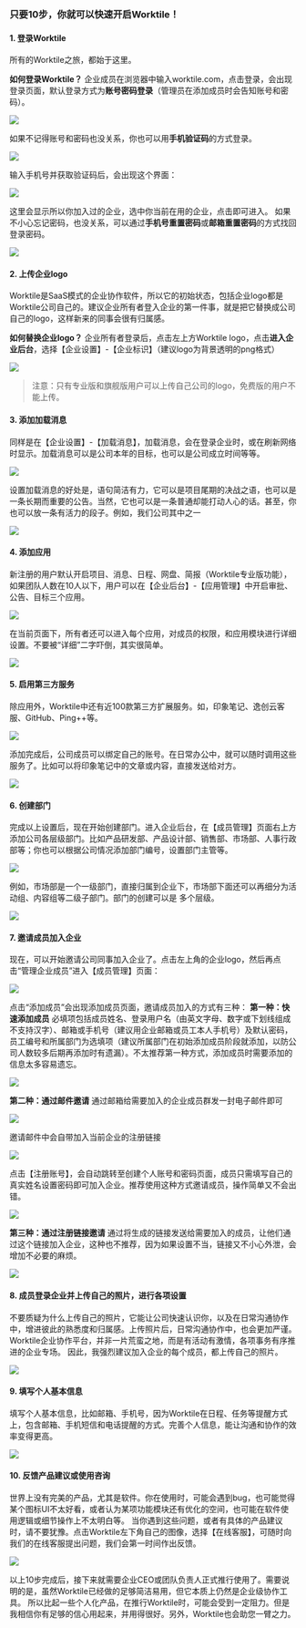 ### 只要10步，你就可以快速开启Worktile！

#### 1. 登录Worktile

所有的Worktile之旅，都始于这里。

**如何登录Worktile？**
企业成员在浏览器中输入worktile.com，点击登录，会出现登录页面，默认登录方式为**账号密码登录**（管理员在添加成员时会告知账号和密码）。

![](/assets/1-2.png)

如果不记得账号和密码也没关系，你也可以用**手机验证码**的方式登录。

![](/assets/1-3.png)

输入手机号并获取验证码后，会出现这个界面：

![](/assets/1-4.png)

这里会显示所以你加入过的企业，选中你当前在用的企业，点击即可进入。
如果不小心忘记密码，也没关系，可以通过**手机号重置密码**或**邮箱重置密码**的方式找回登录密码。

![](/assets/1-5.png)

#### 2. 上传企业logo
Worktile是SaaS模式的企业协作软件，所以它的初始状态，包括企业logo都是Worktile公司自己的。建议企业所有者登入企业的第一件事，就是把它替换成公司自己的logo，这样新来的同事会很有归属感。

**如何替换企业logo？**
企业所有者登录后，点击左上方Worktile logo，点击**进入企业后台**，选择【企业设置】-【企业标识】（建议logo为背景透明的png格式）

![](/assets/1-8.png)

> 注意：只有专业版和旗舰版用户可以上传自己公司的logo，免费版的用户不能上传。

#### 3. 添加加载消息
同样是在【企业设置】-【加载消息】，加载消息，会在登录企业时，或在刷新网络时显示。加载消息可以是公司本年的目标，也可以是公司成立时间等等。

![](/assets/1-9.png)

设置加载消息的好处是，语句简洁有力，它可以是项目尾期的决战之语，也可以是一条长期而重要的公告。当然，它也可以是一条普通却能打动人心的话。甚至，你也可以放一条有活力的段子。例如，我们公司其中之一

![](/assets/1-11.png)

#### 4. 添加应用
新注册的用户默认开启项目、消息、日程、网盘、简报（Worktile专业版功能），如果团队人数在10人以下，用户可以在【企业后台】-【应用管理】中开启审批、公告、目标三个应用。

![](/assets/1-12.png)

在当前页面下，所有者还可以进入每个应用，对成员的权限，和应用模块进行详细设置。不要被“详细”二字吓倒，其实很简单。

![](/assets/1-10.png)

#### 5. 启用第三方服务
除应用外，Worktile中还有近100款第三方扩展服务。如，印象笔记、逸创云客服、GitHub、Ping++等。

![](/assets/1-13.png)

添加完成后，公司成员可以绑定自己的账号。在日常办公中，就可以随时调用这些服务了。比如可以将印象笔记中的文章或内容，直接发送给对方。

![](/assets/1-14.png)

#### 6. 创建部门
完成以上设置后，现在开始创建部门。进入企业后台，在【成员管理】页面右上方添加公司各层级部门。比如产品研发部、产品设计部、销售部、市场部、人事行政部等；你也可以根据公司情况添加部门编号，设置部门主管等。

![](/assets/1-15.png)

例如，市场部是一个一级部门，直接归属到企业下，市场部下面还可以再细分为活动组、内容组等二级子部门。部门的创建可以是 多个层级。

![](/assets/1-16.png)

#### 7. 邀请成员加入企业
现在，可以开始邀请公司同事加入企业了。点击左上角的企业logo，然后再点击“管理企业成员”进入【成员管理】页面：

![](/assets/1-32.png)

点击“添加成员”会出现添加成员页面，邀请成员加入的方式有三种：
**第一种：快速添加成员**
必填项包括成员姓名、登录用户名（由英文字母、数字或下划线组成不支持汉字）、邮箱或手机号（建议用企业邮箱或员工本人手机号）及默认密码，员工编号和所属部门为选填项（建议所属部门在初始添加成员阶段就添加，以防公司人数较多后期再添加时有遗漏）。不太推荐第一种方式，添加成员时需要添加的信息太多容易遗忘。

![](/assets/1-17.png)

**第二种：通过邮件邀请**
通过邮箱给需要加入的企业成员群发一封电子邮件即可

![](/assets/1-18.png)

邀请邮件中会自带加入当前企业的注册链接

![](/assets/1-19.png)

点击【注册账号】，会自动跳转至创建个人账号和密码页面，成员只需填写自己的真实姓名设置密码即可加入企业。推荐使用这种方式邀请成员，操作简单又不会出错。

![](/assets/1-20.png)

**第三种：通过注册链接邀请**
通过将生成的链接发送给需要加入的成员，让他们通过这个链接加入企业，这种也不推荐，因为如果设置不当，链接又不小心外泄，会增加不必要的麻烦。

![](/assets/1-21.png)

#### 8. 成员登录企业并上传自己的照片，进行各项设置
不要质疑为什么上传自己的照片，它能让公司快速认识你，以及在日常沟通协作中，增进彼此的熟悉度和归属感。上传照片后，日常沟通协作中，也会更加严谨。
Worktile企业协作平台，并非一片荒蛮之地，而是有活动有激情，各项事务有序推进的企业专场。
因此，我强烈建议加入企业的每个成员，都上传自己的照片。

![](/assets/1-22.png)

#### 9. 填写个人基本信息
填写个人基本信息，比如邮箱、手机号，因为Worktile在日程、任务等提醒方式上，包含邮箱、手机短信和电话提醒的方式。完善个人信息，能让沟通和协作的效率变得更高。

![](/assets/1-23.png)

#### 10. 反馈产品建议或使用咨询
世界上没有完美的产品，尤其是软件。你在使用时，可能会遇到bug，也可能觉得某个图标UI不太好看，或者认为某项功能模块还有优化的空间，也可能在软件使用逻辑或细节操作上不太明白等。
当你遇到这些问题，或者有具体的产品建议时，请不要犹豫。点击Worktile左下角自己的图像，选择【在线客服】，可随时向我们的在线客服提出问题，我们会第一时间作出反馈。

![](/assets/1-24.png)

以上10步完成后，接下来就需要企业CEO或团队负责人正式推行使用了。需要说明的是，虽然Worktile已经做的足够简洁易用，但它本质上仍然是企业级协作工具。
所以比起一些个人化产品，在推行Worktile时，可能会受到一定阻力。但是我相信你有足够的信心用起来，并用得很好。另外，Worktile也会助您一臂之力。